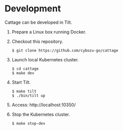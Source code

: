 # Development

Cattage can be developed in Tilt.

1. Prepare a Linux box running Docker.
2. Checkout this repository. 

    ```console
    $ git clone https://github.com/cybozu-go/cattage
    ```

3. Launch local Kubernetes cluster.

    ```console
    $ cd cattage
    $ make dev
    ```

4. Start Tilt.

    ```console
    $ make tilt
    $ ./bin/tilt up
    ```

5. Access: http://localhost:10350/
6. Stop the Kubernetes cluster.

    ```console
    $ make stop-dev
    ```

[Tilt]: https://tilt.dev
